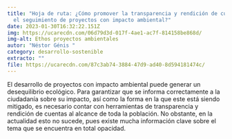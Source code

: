 ```yaml
---
title: "Hoja de ruta: ¿Cómo promover la transparencia y rendición de cuentas en
  el seguimiento de proyectos con impacto ambiental?"
date: 2023-01-30T16:32:22.151Z
img: https://ucarecdn.com/06d79d3d-017f-4ae1-ac7f-814158be868d/
img-alt: Ethos proyectos ambientales
autor: "Néstor Génis "
category: desarrollo-sostenible
extracto: ""
file: https://ucarecdn.com/87c3ab74-3884-47d9-ad40-8d594181474c/
---
```

El desarrollo de proyectos con impacto ambiental puede generar un desequilibrio ecológico. Para garantizar que se informa correctamente a la ciudadanía sobre su impacto, así como la forma en la que este está siendo mitigado, es necesario contar con herramientas de transparencia y rendición de cuentas al alcance de toda la población. No obstante, en la actualidad esto no sucede, pues existe mucha información clave sobre el tema que se encuentra en total opacidad.